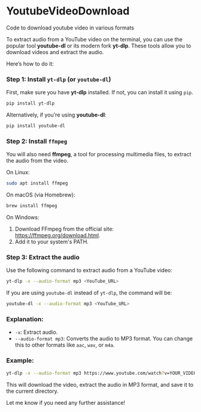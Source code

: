 # YoutubeVideoDownload

Code to download youtube video in various formats

To extract audio from a YouTube video on the terminal, you can use the popular tool **youtube-dl** or its modern fork **yt-dlp**. These tools allow you to download videos and extract the audio.

Here’s how to do it:

### Step 1: Install `yt-dlp` (or `youtube-dl`)

First, make sure you have **yt-dlp** installed. If not, you can install it using `pip`.

```bash
pip install yt-dlp
```

Alternatively, if you're using **youtube-dl**:

```bash
pip install youtube-dl
```

### Step 2: Install `ffmpeg`

You will also need **ffmpeg**, a tool for processing multimedia files, to extract the audio from the video.

On Linux:

```bash
sudo apt install ffmpeg
```

On macOS (via Homebrew):

```bash
brew install ffmpeg
```

On Windows:

1. Download FFmpeg from the official site: https://ffmpeg.org/download.html.
2. Add it to your system's PATH.

### Step 3: Extract the audio

Use the following command to extract audio from a YouTube video:

```bash
yt-dlp -x --audio-format mp3 <YouTube_URL>
```

If you are using `youtube-dl` instead of `yt-dlp`, the command will be:

```bash
youtube-dl -x --audio-format mp3 <YouTube_URL>
```

### Explanation:

- `-x`: Extract audio.
- `--audio-format mp3`: Converts the audio to MP3 format. You can change this to other formats like `aac`, `wav`, or `m4a`.

### Example:

```bash
yt-dlp -x --audio-format mp3 https://www.youtube.com/watch?v=YOUR_VIDEO_ID
```

This will download the video, extract the audio in MP3 format, and save it to the current directory.

Let me know if you need any further assistance!
